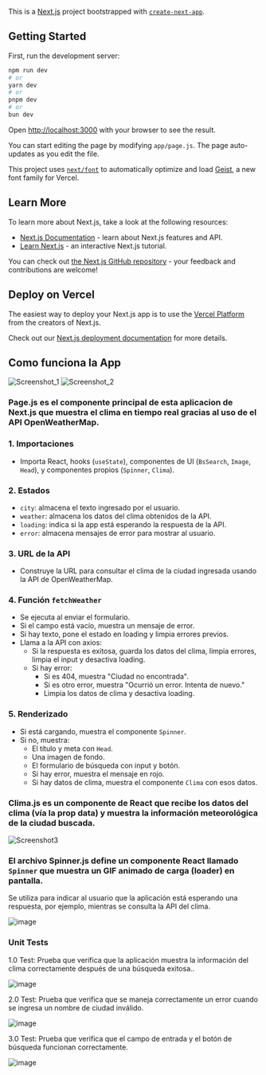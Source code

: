 This is a [Next.js](https://nextjs.org) project bootstrapped with [`create-next-app`](https://github.com/vercel/next.js/tree/canary/packages/create-next-app).

## Getting Started

First, run the development server:

```bash
npm run dev
# or
yarn dev
# or
pnpm dev
# or
bun dev
```

Open [http://localhost:3000](http://localhost:3000) with your browser to see the result.

You can start editing the page by modifying `app/page.js`. The page auto-updates as you edit the file.

This project uses [`next/font`](https://nextjs.org/docs/app/building-your-application/optimizing/fonts) to automatically optimize and load [Geist](https://vercel.com/font), a new font family for Vercel.

## Learn More

To learn more about Next.js, take a look at the following resources:

- [Next.js Documentation](https://nextjs.org/docs) - learn about Next.js features and API.
- [Learn Next.js](https://nextjs.org/learn) - an interactive Next.js tutorial.

You can check out [the Next.js GitHub repository](https://github.com/vercel/next.js) - your feedback and contributions are welcome!

## Deploy on Vercel

The easiest way to deploy your Next.js app is to use the [Vercel Platform](https://vercel.com/new?utm_medium=default-template&filter=next.js&utm_source=create-next-app&utm_campaign=create-next-app-readme) from the creators of Next.js.

Check out our [Next.js deployment documentation](https://nextjs.org/docs/app/building-your-application/deploying) for more details.


## Como funciona la App

![Screenshot_1](https://github.com/user-attachments/assets/5e287574-4cf3-4e4a-982f-f96efc7b9909)
![Screenshot_2](https://github.com/user-attachments/assets/9e2d45be-e34f-4958-b789-70994ed2325c)

### Page.js es el componente principal de esta aplicacion de Next.js que muestra el clima en tiempo real gracias al uso de el API OpenWeatherMap.

### 1. **Importaciones**
- Importa React, hooks (`useState`), componentes de UI (`BsSearch`, `Image`, `Head`), y componentes propios (`Spinner`, `Clima`).

### 2. **Estados**
- `city`: almacena el texto ingresado por el usuario.
- `weather`: almacena los datos del clima obtenidos de la API.
- `loading`: indica si la app está esperando la respuesta de la API.
- `error`: almacena mensajes de error para mostrar al usuario.

### 3. **URL de la API**
- Construye la URL para consultar el clima de la ciudad ingresada usando la API de OpenWeatherMap.

### 4. **Función `fetchWeather`**
- Se ejecuta al enviar el formulario.
- Si el campo está vacío, muestra un mensaje de error.
- Si hay texto, pone el estado en loading y limpia errores previos.
- Llama a la API con axios:
  - Si la respuesta es exitosa, guarda los datos del clima, limpia errores, limpia el input y desactiva loading.
  - Si hay error:
    - Si es 404, muestra "Ciudad no encontrada".
    - Si es otro error, muestra "Ocurrió un error. Intenta de nuevo."
    - Limpia los datos de clima y desactiva loading.

### 5. **Renderizado**
- Si está cargando, muestra el componente `Spinner`.
- Si no, muestra:
  - El título y meta con `Head`.
  - Una imagen de fondo.
  - El formulario de búsqueda con input y botón.
  - Si hay error, muestra el mensaje en rojo.
  - Si hay datos de clima, muestra el componente `Clima` con esos datos.
 


### Clima.js es un componente de React que recibe los datos del clima (vía la prop data) y muestra la información meteorológica de la ciudad buscada.
![Screenshot3](https://github.com/user-attachments/assets/77a0cc44-1bef-4473-8455-fe77bc502b60)

### El archivo Spinner.js define un **componente React** llamado `Spinner` que muestra un GIF animado de carga (loader) en pantalla.  
Se utiliza para indicar al usuario que la aplicación está esperando una respuesta, por ejemplo, mientras se consulta la API del clima.

![image](https://github.com/user-attachments/assets/e70ef0ca-ecb2-4176-b1a2-0b2edda4c506)


### Unit Tests 

1.0 Test: Prueba que verifica que la aplicación muestra la información del clima 
correctamente después de una búsqueda exitosa..

![image](https://github.com/user-attachments/assets/a29d8c50-35ae-426f-bbef-d9cc8c96846a)

2.0 Test: Prueba que verifica que se maneja correctamente un error cuando se ingresa un 
nombre de ciudad inválido.  

![image](https://github.com/user-attachments/assets/7bbc3454-220a-4822-9a42-1774ebebe26f)


3.0 Test: Prueba que verifica que el campo de entrada y el botón de búsqueda funcionan 
correctamente. 

![image](https://github.com/user-attachments/assets/9b42ec08-1d02-467a-877c-d6af535d2db1)




